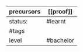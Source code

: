 | precursors | [[proof]]  |
| ---------- | ---------- |
| status:    | #learnt    |
| #tags      |            |
| level      | #bachelor  |
